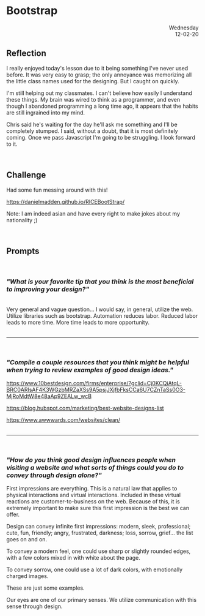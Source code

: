 # Bootstrap

<div style="text-align: right">Wednesday<br/>
12-02-20</div>

## Reflection 

I really enjoyed today's lesson due to it being something I've never used before. It was very easy to grasp; the only annoyance was memorizing all the little class names used for the designing. But I caught on quickly.

I'm still helping out my classmates. I can't believe how easily I understand these things. My brain was wired to think as a programmer, and even though I abandoned programming a long time ago, it appears that the habits are still ingrained into my mind.

Chris said he's waiting for the day he'll ask me something and I'll be completely stumped. I said, without a doubt, that it is most definitely coming. Once we pass Javascript I'm going to be struggling. I look forward to it.

<br/>

## Challenge

Had some fun messing around with this!

https://danielmadden.github.io/RICEBootStrap/

Note: I am indeed asian and have every right to make jokes about my nationality ;)

<br/>


## Prompts
<!-- <hr/> -->
<br/>

### *"What is your favorite tip that you think is the most beneficial to improving your design?"*
<br/>
Very general and vague question...
I would say, in general, utilize the web. Utilize libraries such as bootstrap. Automation reduces labor. Reduced labor leads to more time. More time leads to more opportunity. 
<br/><br/><hr/><br/>


### *"Compile a couple resources that you think might be helpful when trying to review examples of good design ideas."*
https://www.10bestdesign.com/firms/enterprise/?gclid=Cj0KCQiAtqL-BRC0ARIsAF4K3WGzbMRZaXSs9A5psjJXjfbFksCCa6U7CZnTaSs0O3-MjRoMdtW8e48aAp9ZEALw_wcB

https://blog.hubspot.com/marketing/best-website-designs-list

https://www.awwwards.com/websites/clean/
<br/><br/><hr/><br/>

### *"How do you think good design influences people when visiting a website and what sorts of things could you do to convey through design alone?"*
First impressions are everything. This is a natural law that applies to physical interactions and virtual interactions. Included in these virtual reactions are customer-to-business on the web. 
Because of this, it is extremely important to make sure this first impression is the best we can offer.

Design can convey infinite first impressions: modern, sleek, professional; cute, fun, friendly; angry, frustrated, darkness; loss, sorrow, grief... the list goes on and on. 

To convey a modern feel, one could use sharp or slightly rounded edges, with a few colors mixed in with white about the page. 

To convey sorrow, one could use a lot of dark colors, with emotionally charged images.

These are just some examples. 

Our eyes are one of our primary senses. We utilize communication with this sense through design.
<!-- <hr/> -->

